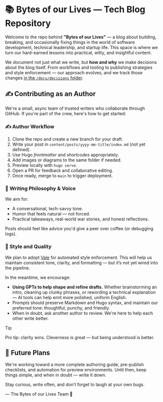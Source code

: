 # 📚 Bytes of our Lives — Tech Blog Repository

Welcome to the repo behind **"Bytes of our Lives"** — a blog about building, breaking, and occasionally fixing things in
the world of software development, technical leadership, and startup life. This space is where we turn our hard-earned
lessons into practical, witty, and insightful content.

We document not just what we write, but **how and why** we make decisions about the blog itself. From workflows and
tooling to publishing strategies and style enforcement — our approach evolves, and we track those changes [in the
`/docs/decisions` folder](./docs/decisions).

## ✍️ Contributing as an Author

We're a small, async team of trusted writers who collaborate through GitHub. If you're part of the crew, here's how to
get started:

### ✍️ Author Workflow

1. Clone the repo and create a new branch for your draft.
2. Write your post in `content/posts/yyyy-mm-title/index.md` (not yet defined).
3. Use Hugo _frontmatter_ and _shortcodes_ appropriately.
4. Add images or diagrams to the same folder if needed.
5. Preview locally with `hugo serve`.
6. Open a PR for feedback and collaborative editing.
7. Once ready, merge to `main` to trigger deployment.

### 🧭 Writing Philosophy & Voice

We aim for:

- A conversational, tech-savvy tone.
- Humor that feels natural — not forced.
- Practical takeaways, real-world war stories, and honest reflections.

Posts should feel like advice you'd give a peer over coffee (or debugging logs).

### 📐 Style and Quality

We plan to adopt [Vale](https://vale.sh) for automated style enforcement. This will help us maintain consistent tone,
clarity, and formatting — but it’s not yet wired into the pipeline.

In the meantime, we encourage:

- **Using GPTs to help shape and refine drafts.** Whether brainstorming an intro, cleaning up clunky phrases, or
  rewording a technical explanation — AI tools can help emit more polished, uniform English.
- Prompts should preserve Markdown and Hugo syntax, and maintain our preferred tone: thoughtful, punchy, and friendly.
- When in doubt, ask another author to review. We're here to help each other write better.

> [!TIP]
> Pro tip: clarity wins. Cleverness is great — but being understood is better.

## 🚀 Future Plans

We're working toward a more complete authoring guide, pre-publish checklists, and automation for preview environments.
Until then, keep things simple, and when in doubt — write it down.

Stay curious, write often, and don’t forget to laugh at your own bugs.

— The Bytes of our Lives Team 🧵

